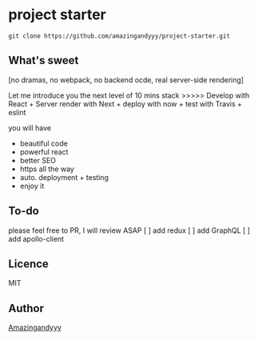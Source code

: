 # project starter

```
git clone https://github.com/amazingandyyy/project-starter.git
```
## What's sweet
[no dramas, no webpack, no backend ocde, real server-side rendering]

Let me introduce you the next level of 10 mins stack  >>>>>
Develop with React + Server render with Next + deploy with now + test with Travis + eslint

you will have 
- beautiful code
- powerful react
- better SEO
- https all the way
- auto. deployment + testing
- enjoy it

## To-do
please feel free to PR, I will review ASAP
[ ] add redux
[ ] add GraphQL
[ ] add apollo-client

## Licence
MIT

## Author
[Amazingandyyy](https://amazingandyyy.github.io)
